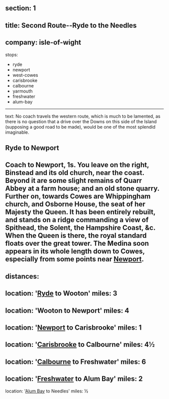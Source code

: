 ﻿section: 1
----
title: Second Route--Ryde to the Needles
----
company: isle-of-wight
----
stops:
- ryde
- newport
- west-cowes
- carisbrooke
- calbourne
- yarmouth
- freshwater
- alum-bay
----
text: No coach travels the western route, which is much to be lamented, as there is no question that a drive over the Downs on this side of the Island (supposing a good road to be made), would be one of the most splendid imaginable.

## Ryde to Newport
Coach to Newport, 1s. You leave on the right, Binstead and its old church, near the coast. Beyond it are some slight remains of Quarr Abbey at a farm house; and an old stone quarry. Further on, towards Cowes are Whippingham church, and Osborne House, the seat of her Majesty the Queen. It has been entirely rebuilt, and stands on a ridge commanding a view of Spithead, the Solent, the Hampshire Coast, &c. When the Queen is there, the royal standard floats over the great tower. The Medina soon appears in its whole length down to Cowes, especially from some points near [Newport](/stations/newport).
----
distances:
-
  location: '[Ryde](/stations/ryde) to Wooton'
  miles: 3
-
  location: 'Wooton to Newport'
  miles: 4
-
  location: '[Newport](/stations/newport) to Carisbrooke'
  miles: 1
-
  location: '[Carisbrooke](/stations/carisbrooke) to Calbourne'
  miles: 4½
-
  location: '[Calbourne](/stations/calbourne) to Freshwater'
  miles: 6
-
  location: '[Freshwater](/stations/freshwater) to Alum Bay'
  miles: 2
-
  location: '[Alum Bay](/stations/alum-bay) to Needles'
  miles: ½
